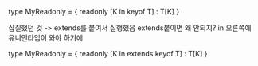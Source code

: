 type MyReadonly<T> = { 
  readonly [K in keyof T] : T[K]
}

삽질했던 것 -> extends를 붙여서 실행했음
extends붙이면 왜 안되지? in 오른쪽에 유니언타입이 와야 하기에

type MyReadonly<T> = { 
  readonly [K in extends keyof T] : T[K]
}